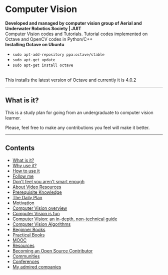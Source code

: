 # Computer Vision 
**Developed and managed by computer vision group of Aerial and Underwater Robotics Society | JUIT**<br>
Computer Vision codes and Tutorials. Tutorial codes implemented on Octave and OpenCV codes in Python/C++
<br>
**Installing Octave on Ubuntu**
- `sudo apt-add-repository ppa:octave/stable`
- `sudo apt-get update`
- `sudo apt-get install octave`
<br>
This installs the latest version of Octave and currently it is 4.0.2

---

## What is it?

This is a study plan for going from an undergraduate to computer vision learner.<br>

Please, feel free to make any contributions you feel will make it better.

---


## Contents

- [What is it?](#what-is-it)
- [Why use it?](#why-use-it)
- [How to use it](#how-to-use-it)
- [Follow me](#follow-me)
- [Don't feel you aren't smart enough](#dont-feel-you-arent-smart-enough)
- [About Video Resources](#about-video-resources)
- [Prerequisite Knowledge](#prerequisite-knowledge)
- [The Daily Plan](#the-daily-plan)
- [Motivation](#motivation)
- [Computer Vision overview](#computer-vision-overview)
- [Computer Vision is fun](#computer-vision-is-fun)
- [Computer Vision: an in-depth, non-technical guide](#computer-vision-an-in-depth-non-technical-guide)
- [Computer Vision Algorithms](#computer-vision-algorithms)
- [Beginner Books](#beginner-books)
- [Practical Books](#practical-books)
- [MOOC](#mooc)
- [Resources](#resources)
- [Becoming an Open Source Contributor](#becoming-an-open-source-contributor)
- [Communities](#communities)
- [Conferences](#conferences)
- [My admired companies](#my-admired-companies)


